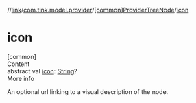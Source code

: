 //[link](../../index.md)/[com.tink.model.provider](../index.md)/[[common]ProviderTreeNode](index.md)/[icon](icon.md)



# icon  
[common]  
Content  
abstract val [icon](icon.md): [String](https://kotlinlang.org/api/latest/jvm/stdlib/kotlin/-string/index.html)?  
More info  


An optional url linking to a visual description of the node.

  



